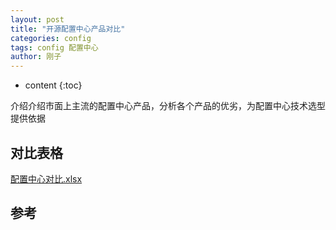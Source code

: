 ```yaml
---
layout: post
title: "开源配置中心产品对比"
categories: config
tags: config 配置中心
author: 刚子
---
```


* content
{:toc}

介绍介绍市面上主流的配置中心产品，分析各个产品的优劣，为配置中心技术选型提供依据











## 对比表格

[配置中心对比.xlsx](/images/config/配置中心对比.xlsx)

## 参考

